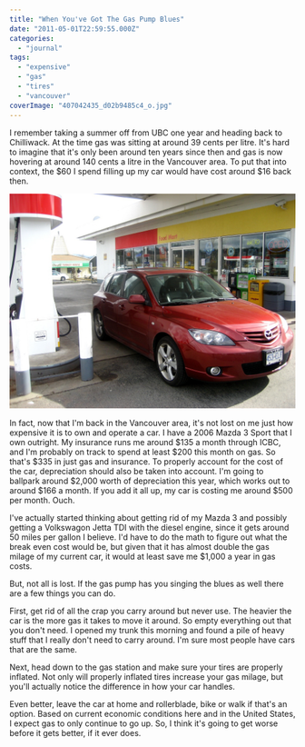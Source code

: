 ```yaml
---
title: "When You've Got The Gas Pump Blues"
date: "2011-05-01T22:59:55.000Z"
categories: 
  - "journal"
tags: 
  - "expensive"
  - "gas"
  - "tires"
  - "vancouver"
coverImage: "407042435_d02b9485c4_o.jpg"
---
```


I remember taking a summer off from UBC one year and heading back to Chilliwack. At the time gas was sitting at around 39 cents per litre. It's hard to imagine that it's only been around ten years since then and gas is now hovering at around 140 cents a litre in the Vancouver area. To put that into context, the $60 I spend filling up my car would have cost around $16 back then.

[![](images/407042435_d02b9485c4_o.jpg "407042435_d02b9485c4_o")](http://www.migratorynerd.com/wordpress/wp-content/uploads/2011/05/407042435_d02b9485c4_o.jpg)

In fact, now that I'm back in the Vancouver area, it's not lost on me just how expensive it is to own and operate a car. I have a 2006 Mazda 3 Sport that I own outright. My insurance runs me around $135 a month through ICBC, and I'm probably on track to spend at least $200 this month on gas. So that's $335 in just gas and insurance. To properly account for the cost of the car, depreciation should also be taken into account. I'm going to ballpark around $2,000 worth of depreciation this year, which works out to around $166 a month. If you add it all up, my car is costing me around $500 per month. Ouch.

I've actually started thinking about getting rid of my Mazda 3 and possibly getting a Volkswagon Jetta TDI with the diesel engine, since it gets around 50 miles per gallon I believe. I'd have to do the math to figure out what the break even cost would be, but given that it has almost double the gas milage of my current car, it would at least save me $1,000 a year in gas costs.

But, not all is lost. If the gas pump has you singing the blues as well there are a few things you can do.

First, get rid of all the crap you carry around but never use. The heavier the car is the more gas it takes to move it around. So empty everything out that you don't need. I opened my trunk this morning and found a pile of heavy stuff that I really don't need to carry around. I'm sure most people have cars that are the same.

Next, head down to the gas station and make sure your tires are properly inflated. Not only will properly inflated tires increase your gas milage, but you'll actually notice the difference in how your car handles.

Even better, leave the car at home and rollerblade, bike or walk if that's an option. Based on current economic conditions here and in the United States, I expect gas to only continue to go up. So, I think it's going to get worse before it gets better, if it ever does.
